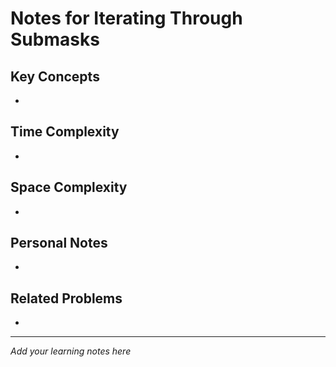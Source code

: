 # Notes for Iterating Through Submasks

## Key Concepts

- 

## Time Complexity

- 

## Space Complexity

- 

## Personal Notes

- 

## Related Problems

- 

---

*Add your learning notes here*
